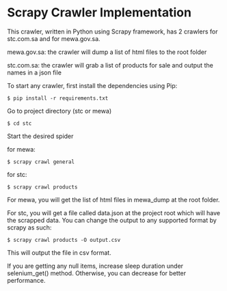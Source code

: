 # Scrapy Crawler Implementation

This crawler, written in Python using Scrapy framework, has 2 crawlers for stc.com.sa and for mewa.gov.sa.

mewa.gov.sa: the crawler will dump a list of html files to the root folder 

stc.com.sa: the crawler will grab a list of products for sale and output the names in a json file

To start any crawler, first install the dependencies using Pip:
``` 
$ pip install -r requirements.txt
```

Go to project directory (stc or mewa)
```
$ cd stc
```

Start the desired spider

for mewa:
```
$ scrapy crawl general
```

for stc:
```
$ scrapy crawl products
```
For mewa, you will get the list of html files in mewa_dump at the root folder.

For stc, you will get a file called data.json at the project root which will have the scrapped data. You can change the output to any supported format by scrapy as such:

```
$ scrapy crawl products -O output.csv
```

This will output the file in csv format.

If you are getting any null items, increase sleep duration under selenium_get() method. Otherwise, you can decrease for better performance.